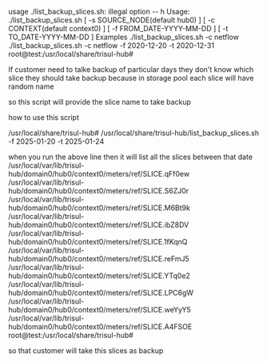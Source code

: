 

usage 
./list_backup_slices.sh: illegal option -- h
Usage: ./list_backup_slices.sh [ -s SOURCE_NODE(default hub0) ]  [ -c CONTEXT(default context0) ]  [ -f FROM_DATE-YYYY-MM-DD ]  [ -t TO_DATE-YYYY-MM-DD ]
Examples  ./list_backup_slices.sh -c netflow
          ./list_backup_slices.sh -c netflow  -f 2020-12-20 -t 2020-12-31
root@test:/usr/local/share/trisul-hub# 





If customer need to talke backup of particular days they don't know which slice they should take backup  because in storage pool each slice will have random name 

so this script will provide the slice name to take backup 


how to use this script 


/usr/local/share/trisul-hub# /usr/local/share/trisul-hub/list_backup_slices.sh  -f 2025-01-20 -t 2025-01-24

when you run the above line then it will list all the slices between that date 
/usr/local/var/lib/trisul-hub/domain0/hub0/context0/meters/ref/SLICE.qFf0ew
/usr/local/var/lib/trisul-hub/domain0/hub0/context0/meters/ref/SLICE.S6ZJ0r
/usr/local/var/lib/trisul-hub/domain0/hub0/context0/meters/ref/SLICE.M6Bt9k
/usr/local/var/lib/trisul-hub/domain0/hub0/context0/meters/ref/SLICE.ibZ8DV
/usr/local/var/lib/trisul-hub/domain0/hub0/context0/meters/ref/SLICE.1fKqnQ
/usr/local/var/lib/trisul-hub/domain0/hub0/context0/meters/ref/SLICE.reFmJ5
/usr/local/var/lib/trisul-hub/domain0/hub0/context0/meters/ref/SLICE.YTq0e2
/usr/local/var/lib/trisul-hub/domain0/hub0/context0/meters/ref/SLICE.LPC6gW
/usr/local/var/lib/trisul-hub/domain0/hub0/context0/meters/ref/SLICE.weYyY5
/usr/local/var/lib/trisul-hub/domain0/hub0/context0/meters/ref/SLICE.A4FSOE
root@test:/usr/local/share/trisul-hub# 


so that customer will take this slices as backup